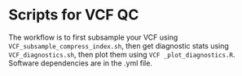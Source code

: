 # Scripts for VCF QC

The workflow is to first subsample your VCF using `VCF_subsample_compress_index.sh`, then get diagnostic stats using `VCF_diagnostics.sh`, then plot them using `VCF _plot_diagnostics.R`. Software dependencies are in the .yml file.
